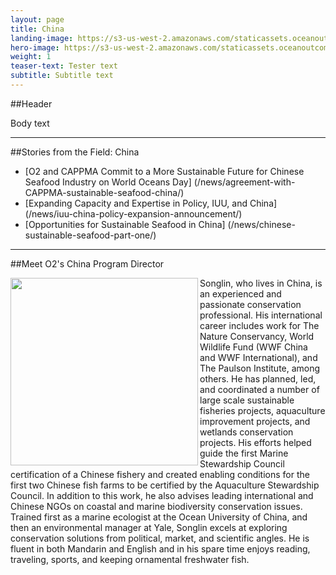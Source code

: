```yaml
---
layout: page
title: China
landing-image: https://s3-us-west-2.amazonaws.com/staticassets.oceanoutcomes.org/rollover+images/placeholderrollover.jpg
hero-image: https://s3-us-west-2.amazonaws.com/staticassets.oceanoutcomes.org/hero+photos/placeholderhero.jpg
weight: 1
teaser-text: Tester text
subtitle: Subtitle text
---
```


##Header

Body text

---
##Stories from the Field: China

* [O2 and CAPPMA Commit to a More Sustainable Future for Chinese Seafood Industry on World Oceans Day] (/news/agreement-with-CAPPMA-sustainable-seafood-china/)
* [Expanding Capacity and Expertise in Policy, IUU, and China] (/news/iuu-china-policy-expansion-announcement/)
* [Opportunities for Sustainable Seafood in China] (/news/chinese-sustainable-seafood-part-one/)

---

##Meet O2's China Program Director

<img align="left" src="https://s3-us-west-2.amazonaws.com/staticassets.oceanoutcomes.org/staff+photos/songlinstaffphoto.jpg" width="300" height="300" padding-right="10px" padding-bottom="10">Songlin, who lives in China, is an experienced and passionate conservation professional. His international career includes work for The Nature Conservancy, World Wildlife Fund (WWF China and WWF International), and The Paulson Institute, among others. He has planned, led, and coordinated a number of large scale sustainable fisheries projects, aquaculture improvement projects, and wetlands conservation projects. His efforts helped guide the first Marine Stewardship Council certification of a Chinese fishery and created enabling conditions for the first two Chinese fish farms to be certified by the Aquaculture Stewardship Council. In addition to this work, he also advises leading international and Chinese NGOs on coastal and marine biodiversity conservation issues. Trained first as a marine ecologist at the Ocean University of China, and then an environmental manager at Yale, Songlin excels at exploring conservation solutions from political, market, and scientific angles. He is fluent in both Mandarin and English and in his spare time enjoys reading, traveling, sports, and keeping ornamental freshwater fish.
